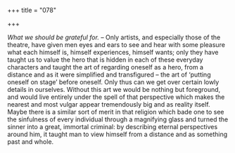+++
title = "078"

+++

*What we should be grateful for.* – Only artists, and especially those of the theatre, have given men eyes and ears to see and hear with some pleasure what each himself is, himself experiences, himself wants; only they have taught us to value the hero that is hidden in each of these everyday characters and taught the art of regarding oneself as a hero, from a distance and as it were simplified and transfigured – the art of ‘putting oneself on stage’ before oneself. Only thus can we get over certain lowly details in ourselves. Without this art we would be nothing but foreground, and would live entirely under the spell of that perspective which makes the nearest and most vulgar appear tremendously big and as reality itself. Maybe there is a similar sort of merit in that religion which bade one to see the sinfulness of every individual through a magnifying glass and turned the sinner into a great, immortal criminal: by describing eternal perspectives around him, it taught man to view himself from a distance and as something past and whole.


